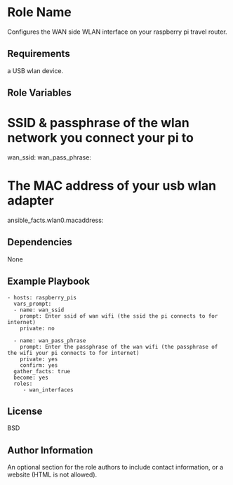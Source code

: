 Role Name
=========

Configures the WAN side WLAN interface on your raspberry pi travel router.

Requirements
------------

a USB wlan device.

Role Variables
--------------
# SSID & passphrase of the wlan network you connect your pi to
wan_ssid:
wan_pass_phrase:

# The MAC address of your usb wlan adapter
ansible_facts.wlan0.macaddress:

Dependencies
------------

None

Example Playbook
----------------

    - hosts: raspberry_pis
      vars_prompt:
      - name: wan_ssid
        prompt: Enter ssid of wan wifi (the ssid the pi connects to for internet)
        private: no

      - name: wan_pass_phrase
        prompt: Enter the passphrase of the wan wifi (the passphrase of the wifi your pi connects to for internet)
        private: yes
        confirm: yes
      gather_facts: true
      become: yes
      roles:
         - wan_interfaces

License
-------

BSD

Author Information
------------------

An optional section for the role authors to include contact information, or a website (HTML is not allowed).
